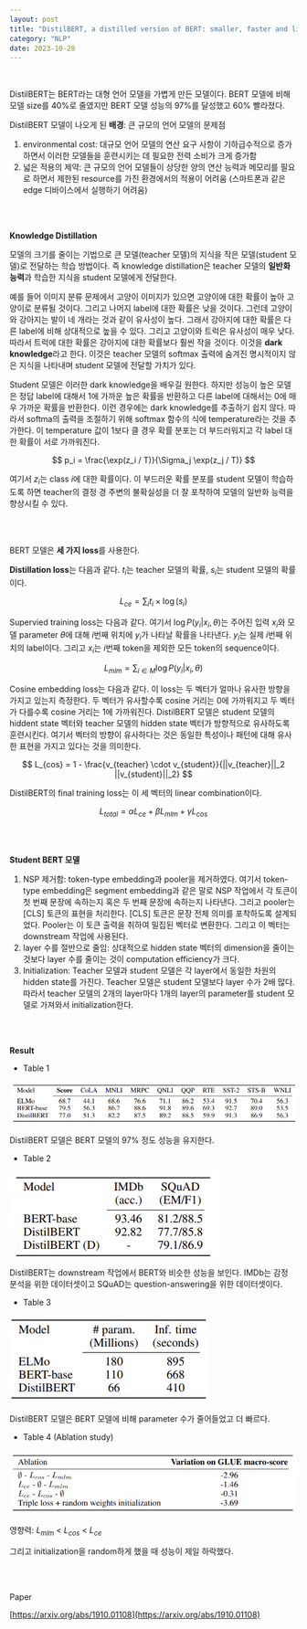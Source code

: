 ```yaml
---
layout: post
title: "DistilBERT, a distilled version of BERT: smaller, faster and lighter"
category: "NLP"
date: 2023-10-28
---
```


<br>

DistilBERT는 BERT라는 대형 언어 모델을 가볍게 만든 모델이다. BERT 모델에 비해 모델 size를 40%로 줄였지만 BERT 모델 성능의 97%를 달성했고 60% 빨라졌다.

DistilBERT 모델이 나오게 된 **배경**: 큰 규모의 언어 모델의 문제점

1. environmental cost: 대규모 언어 모델의 연산 요구 사항이 기하급수적으로 증가하면서 이러한 모델들을 훈련시키는 데 필요한 전력 소비가 크게 증가함
2. 넓은 적용의 제약: 큰 규모의 언어 모델들이 상당한 양의 연산 능력과 메모리를 필요로 하면서 제한된 resource를 가진 환경에서의 적용이 어려움 (스마트폰과 같은 edge 디바이스에서 실행하기 어려움)

<br>
<br>

**Knowledge Distillation**

모델의 크기를 줄이는 기법으로 큰 모델(teacher 모델)의 지식을 작은 모델(student 모델)로 전달하는 학습 방법이다. 즉 knowledge distillation은 teacher 모델의 **일반화 능력**과 학습한 지식을 student 모델에게 전달한다.

예를 들어 이미지 분류 문제에서 고양이 이미지가 있으면 고양이에 대한 확률이 높아 고양이로 분류될 것이다. 그리고 나머지 label에 대한 확률은 낮을 것이다. 그런데 고양이와 강아지는 발이 네 개라는 것과 같이 유사성이 높다. 그래서 강아지에 대한 확률은 다른 label에 비해 상대적으로 높을 수 있다. 그리고 고양이와 트럭은 유사성이 매우 낮다. 따라서 트럭에 대한 확률은 강아지에 대한 확률보다 훨씬 작을 것이다. 이것을 **dark knowledge**라고 한다. 이것은 teacher 모델의 softmax 출력에 숨겨진 명시적이지 않은 지식을 나타내며 student 모델에 전달할 가치가 있다.

Student 모델은 이러한 dark knowledge을 배우길 원한다. 하지만 성능이 높은 모델은 정답 label에 대해서 1에 가까운 높은 확률을 반환하고 다른 label에 대해서는 0에 매우 가까운 확률을 반환한다. 이런 경우에는 dark knowledge를 추출하기 쉽지 않다. 따라서 softma의 출력을 조절하기 위해 softmax 함수의 식에 temperature라는 것을 추가한다. 이 temperature 값이 1보다 클 경우 확률 분포는 더 부드러워지고 각 label 대한 확률이 서로 가까워진다.

$$
p_i = \frac{\exp(z_i / T)}{\Sigma_j \exp(z_j / T)}
$$

여기서 $z_i$는 class $i$에 대한 확률이다. 이 부드러운 확률 분포를 student 모델이 학습하도록 하면 teacher의 결정 경 주변의 불확실성을 더 잘 포착하여 모델의 일반화 능력을 향상시킬 수 있다.

<br>
<br>

BERT 모델은 **세 가지 loss**를 사용한다.

**Distillation loss**는 다음과 같다. $t_i$는 teacher 모델의 확률, $s_i$는 student 모델의 확률이다.

$$
L_{ce} = \sum_i t_i \times \log(s_i)
$$

Supervied training loss는 다음과 같다. 여기서 $\log P(y_i | x_i, \theta)$는 주어진 입력 $x_i$와 모델 parameter $\theta$에 대해 $i$번째 위치에 $y_i$가 나타날 확률을 나타낸다. $y_i$는 실제 $i$번째 위치의 label이다. 그리고 $x_i$는 $i$번째 token을 제외한 모든 token의 sequence이다.

$$
L_{mlm} = \sum_{i \in M} \log P(y_i | x_i, \theta)
$$

Cosine embedding loss는 다음과 같다. 이 loss는 두 벡터가 얼마나 유사한 방향을 가지고 있는지 측정한다. 두 벡터가 유사할수록 cosine 거리는 0에 가까워지고 두 벡터가 다를수록 cosine 거리는 1에 가까워진다. DistilBERT 모델은 student 모델의 hiddent state 벡터와 teacher 모델의 hidden state 벡터가 방향적으로 유사하도록 훈련시킨다. 여기서 벡터의 방향이 유사하다는 것은 동일한 특성이나 패턴에 대해 유사한 표현을 가지고 있다는 것을 의미한다.

$$
L_{cos} = 1 - \frac{v_{teacher} \cdot v_{student}}{||v_{teacher}||_2 ||v_{student}||_2}
$$

DistilBERT의 final training loss는 이 세 벡터의 linear combination이다.

$$
L_{total} = \alpha L_{ce} + \beta L_{mlm} + \gamma L_{cos} 
$$

<br>
<br>

**Student BERT 모델**

1. NSP 제거함: token-type embedding과 pooler을 제거하였다. 여기서 token-type embedding은 segment embedding과 같은 말로 NSP 작업에서 각 토큰이 첫 번째 문장에 속하는지 혹은 두 번째 문장에 속하는지 나타낸다. 그리고 pooler는 [CLS] 토큰의 표현을 처리한다. [CLS] 토큰은 문장 전체 의미를 포착하도록 설계되었다. Pooler는 이 토큰 출력을 취하여 밀집된 벡터로 변환한다. 그리고 이 벡터는 downstream 작업에 사용된다. 
2. layer 수를 절반으로 줄임: 상대적으로 hidden state 벡터의 dimension을 줄이는 것보다 layer 수를 줄이는 것이 computation efficiency가 크다.
3. Initialization: Teacher 모델과 student 모델은 각 layer에서 동일한 차원의 hidden state를 가진다. Teacher 모델은 student 모델보다 layer 수가 2배 많다. 따라서 teacher 모델의 2개의 layer마다 1개의 layer의 parameter를 student 모델로 가져와서 initialization한다.

<br>
<br>

**Result**

- Table 1

![Untitled](/assets/DistilBERT,%20a%20distilled%20version%20of%20BERT%20smaller,%20f%20180cc28f6f9645e399f49f1ee29899d3/Untitled.png)

DistilBERT 모델은 BERT 모델의 97% 정도 성능을 유지한다.

- Table 2

![Untitled](/assets/DistilBERT,%20a%20distilled%20version%20of%20BERT%20smaller,%20f%20180cc28f6f9645e399f49f1ee29899d3/Untitled%201.png)

DistilBERT는 downstream 작업에서 BERT와 비슷한 성능을 보인다. IMDb는 감정 분석을 위한 데이터셋이고 SQuAD는 question-answering을 위한 데이터셋이다.

- Table 3

![Untitled](/assets/DistilBERT,%20a%20distilled%20version%20of%20BERT%20smaller,%20f%20180cc28f6f9645e399f49f1ee29899d3/Untitled%202.png)

DistilBERT 모델은 BERT 모델에 비해 parameter 수가 줄어들었고 더 빠르다.

- Table 4 (Ablation study)

![Untitled](/assets/DistilBERT,%20a%20distilled%20version%20of%20BERT%20smaller,%20f%20180cc28f6f9645e399f49f1ee29899d3/Untitled%203.png)

영향력: $L_{mlm}$ < $L_{cos}$ < $L_{ce}$

그리고 initialization을 random하게 했을 때 성능이 제일 하락했다.

<br>
<br>

Paper

[https://arxiv.org/abs/1910.01108](https://arxiv.org/abs/1910.01108)